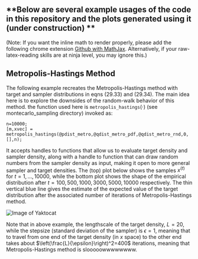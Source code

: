 ## **Below are several example usages of  the code in this repository and the plots generated using it (under construction) ** ##
(Note: If you want the inline math to render properly, please add the following chrome extension [Github with MathJax](https://chrome.google.com/webstore/detail/github-with-mathjax/ioemnmodlmafdkllaclgeombjnmnbima). Alternatively, if your raw-latex-reading skills are at ninja level, you may ignore this.)

Metropolis-Hastings Method
--------------------------

The following example recreates the Metropolis-Hastings method with target and sampler distributions in eqns (29.33) and (29.34). The main idea here is to explore the downsides of the random-walk behavior of this method. 
the function used here is $\texttt{metropolis_hastings}(\cdot)$ (see montecarlo_sampling directory) invoked as:  
 
    n=10000;
    [m,xvec] = metropolis_hastings(@pdist_metro,@qdist_metro_pdf,@qdist_metro_rnd,0,[],n);

It accepts handles to functions that allow us to evaluate target density and sampler density, along with a handle to function that can draw random numbers from the sampler density as input, making it open to more general sampler and target densities. The (top) plot below shows the samples $x^{(t)}$ for $t=1,\dots,10000$, while the bottom plot shows the shape of the empirical distribution after $t=100,500,1000,3000,5000,10000$ respectively. The thin vertical blue line gives the estimate of the expected value of the target distribution after the associated number of iterations of Metropolis-Hastings method. 

![Image of Yaktocat](https://rawgit.com/jayant91089/mackay-book-ml/master/montecarlo_sampling/foo.png)
 
 Note that in above example, the lengthscale of the target density, $L=20$, while the stepsize (standard deviation of the sampler) is $\epsilon = 1$, meaning that to travel from one end of the target density (in $x$ space) to the other end takes about $\left(\frac{L}{\epsilon}\right)^2=400$ iterations, meaning that Metropolis-Hastings method is slooooowwwwwwww.
